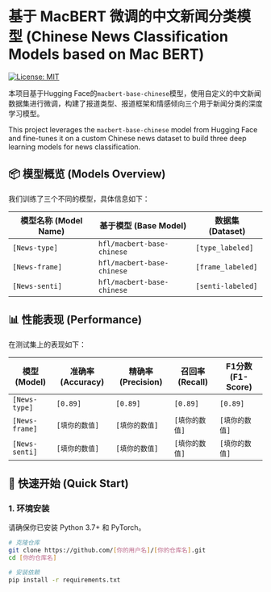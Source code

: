 # 基于 MacBERT 微调的中文新闻分类模型 (Chinese News Classification Models based on Mac BERT)

[![License: MIT](https://img.shields.io/badge/License-MIT-yellow.svg)](https://opensource.org/licenses/MIT)

本项目基于Hugging Face的`macbert-base-chinese`模型，使用自定义的中文新闻数据集进行微调，构建了报道类型、报道框架和情感倾向三个用于新闻分类的深度学习模型。

This project leverages the `macbert-base-chinese` model from Hugging Face and fine-tunes it on a custom Chinese news dataset to build three deep learning models for news classification.


## 📦 模型概览 (Models Overview)

我们训练了三个不同的模型，具体信息如下：

| 模型名称 (Model Name) | 基于模型 (Base Model)        | 数据集 (Dataset)     | 
| --------------------- | ---------------------------- | ---------------------- |
| `[News-type]` | `hfl/macbert-base-chinese` | `[type_labeled]` |
| `[News-frame]` | `hfl/macbert-base-chinese` | `[frame_labeled]` |
| `[News-senti]` | `hfl/macbert-base-chinese` | `[senti-labeled]` | 

## 📊 性能表现 (Performance)

在测试集上的表现如下：

| 模型 (Model)                   | 准确率 (Accuracy) | 精确率 (Precision) | 召回率 (Recall) | F1分数 (F1-Score) |
| ------------------------------ | ----------------- | ------------------ | --------------- | ----------------- |
| `[News-type]`                  | `[0.89]`    | `[0.89]`     | `[0.89]`  | `[0.89]`    |
| `[News-frame]`                  | `[填你的数值]`    | `[填你的数值]`     | `[填你的数值]`  | `[填你的数值]`    |
| `[News-senti]`                  | `[填你的数值]`    | `[填你的数值]`     | `[填你的数值]`  | `[填你的数值]`    |

## 🚀 快速开始 (Quick Start)

### 1. 环境安装

请确保你已安装 Python 3.7+ 和 PyTorch。

```bash
# 克隆仓库
git clone https://github.com/[你的用户名]/[你的仓库名].git
cd [你的仓库名]

# 安装依赖
pip install -r requirements.txt
